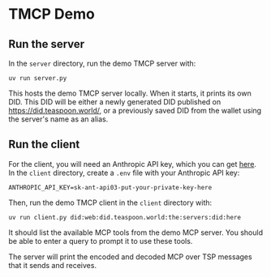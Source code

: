 # TMCP Demo

## Run the server
In the `server` directory, run the demo TMCP server with:
```
uv run server.py
```
This hosts the demo TMCP server locally. When it starts, it prints its own DID. This DID will be either a newly generated DID published on <https://did.teaspoon.world/>, or a previously saved DID from the wallet using the server's name as an alias.

## Run the client
For the client, you will need an Anthropic API key, which you can get [here](https://console.anthropic.com/settings/keys). In the `client` directory, create a `.env` file with your Anthropic API key:
```
ANTHROPIC_API_KEY=sk-ant-api03-put-your-private-key-here
```

Then, run the demo TMCP client in the `client` directory with:
```
uv run client.py did:web:did.teaspoon.world:the:servers:did:here
```
It should list the available MCP tools from the demo MCP server. You should be able to enter a query to prompt it to use these tools.

The server will print the encoded and decoded MCP over TSP messages that it sends and receives.
